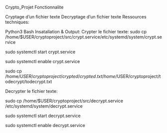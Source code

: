 Crypto_Projet
Fonctionnalite

Cryptage d’un fichier texte
Decryptage d’un fichier texte
Ressources techniques:

Python3
Bash
Insatallation & Output:
Crypter le fichier texte:
sudo cp /home/$USER/cryptoproject/src/crypt.service/etc/systemd/system/crypt.service

sudo systemctl start crypt.service

sudo systemctl enable crypt.service

sudo cp /home/$USER/cryptoproject/crypted/crypted.txt /home/$USER/cryptoproject/todecrypt/todecrypt.txt

Decrypter le fichier texte:

sudo cp /home/$USER/cryptoproject/src/decrypt.service /etc/systemd/system/decrypt.service

sudo systemctl start decrypt.service

sudo systemctl enable decrypt.service
